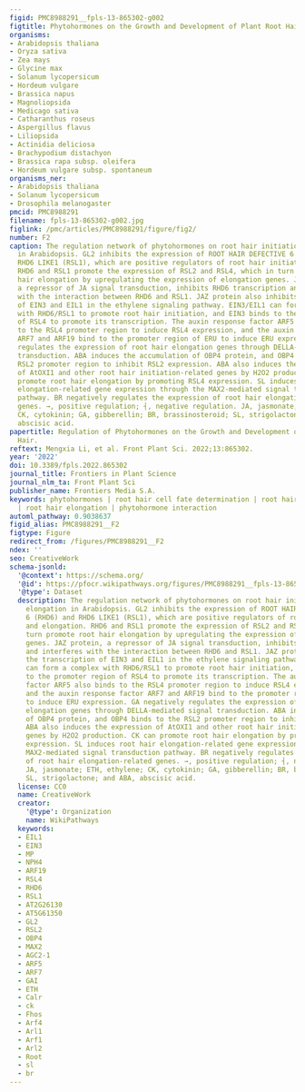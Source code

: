 ```yaml
---
figid: PMC8988291__fpls-13-865302-g002
figtitle: Phytohormones on the Growth and Development of Plant Root Hair
organisms:
- Arabidopsis thaliana
- Oryza sativa
- Zea mays
- Glycine max
- Solanum lycopersicum
- Hordeum vulgare
- Brassica napus
- Magnoliopsida
- Medicago sativa
- Catharanthus roseus
- Aspergillus flavus
- Liliopsida
- Actinidia deliciosa
- Brachypodium distachyon
- Brassica rapa subsp. oleifera
- Hordeum vulgare subsp. spontaneum
organisms_ner:
- Arabidopsis thaliana
- Solanum lycopersicum
- Drosophila melanogaster
pmcid: PMC8988291
filename: fpls-13-865302-g002.jpg
figlink: /pmc/articles/PMC8988291/figure/fig2/
number: F2
caption: The regulation network of phytohormones on root hair initiation and elongation
  in Arabidopsis. GL2 inhibits the expression of ROOT HAIR DEFECTIVE 6 (RHD6) and
  RHD6 LIKE1 (RSL1), which are positive regulators of root hair initiation and elongation.
  RHD6 and RSL1 promote the expression of RSL2 and RSL4, which in turn promote root
  hair elongation by upregulating the expression of elongation genes. JAZ protein,
  a repressor of JA signal transduction, inhibits RHD6 transcription and interferes
  with the interaction between RHD6 and RSL1. JAZ protein also inhibits the transcription
  of EIN3 and EIL1 in the ethylene signaling pathway. EIN3/EIL1 can form a complex
  with RHD6/RSL1 to promote root hair initiation, and EIN3 binds to the promoter region
  of RSL4 to promote its transcription. The auxin response factor ARF5 also binds
  to the RSL4 promoter region to induce RSL4 expression, and the auxin response factor
  ARF7 and ARF19 bind to the promoter region of ERU to induce ERU expression. GA negatively
  regulates the expression of root hair elongation genes through DELLA-mediated signal
  transduction. ABA induces the accumulation of OBP4 protein, and OBP4 binds to the
  RSL2 promoter region to inhibit RSL2 expression. ABA also induces the expression
  of AtOXI1 and other root hair initiation-related genes by H2O2 production. CK can
  promote root hair elongation by promoting RSL4 expression. SL induces root hair
  elongation-related gene expression through the MAX2-mediated signal transduction
  pathway. BR negatively regulates the expression of root hair elongation-related
  genes. →, positive regulation; ┤, negative regulation. JA, jasmonate; ETH, ethylene;
  CK, cytokinin; GA, gibberellin; BR, brassinosteroid; SL, strigolactone; and ABA,
  abscisic acid.
papertitle: Regulation of Phytohormones on the Growth and Development of Plant Root
  Hair.
reftext: Mengxia Li, et al. Front Plant Sci. 2022;13:865302.
year: '2022'
doi: 10.3389/fpls.2022.865302
journal_title: Frontiers in Plant Science
journal_nlm_ta: Front Plant Sci
publisher_name: Frontiers Media S.A.
keywords: phytohormones | root hair cell fate determination | root hair initiation
  | root hair elongation | phytohormone interaction
automl_pathway: 0.9038637
figid_alias: PMC8988291__F2
figtype: Figure
redirect_from: /figures/PMC8988291__F2
ndex: ''
seo: CreativeWork
schema-jsonld:
  '@context': https://schema.org/
  '@id': https://pfocr.wikipathways.org/figures/PMC8988291__fpls-13-865302-g002.html
  '@type': Dataset
  description: The regulation network of phytohormones on root hair initiation and
    elongation in Arabidopsis. GL2 inhibits the expression of ROOT HAIR DEFECTIVE
    6 (RHD6) and RHD6 LIKE1 (RSL1), which are positive regulators of root hair initiation
    and elongation. RHD6 and RSL1 promote the expression of RSL2 and RSL4, which in
    turn promote root hair elongation by upregulating the expression of elongation
    genes. JAZ protein, a repressor of JA signal transduction, inhibits RHD6 transcription
    and interferes with the interaction between RHD6 and RSL1. JAZ protein also inhibits
    the transcription of EIN3 and EIL1 in the ethylene signaling pathway. EIN3/EIL1
    can form a complex with RHD6/RSL1 to promote root hair initiation, and EIN3 binds
    to the promoter region of RSL4 to promote its transcription. The auxin response
    factor ARF5 also binds to the RSL4 promoter region to induce RSL4 expression,
    and the auxin response factor ARF7 and ARF19 bind to the promoter region of ERU
    to induce ERU expression. GA negatively regulates the expression of root hair
    elongation genes through DELLA-mediated signal transduction. ABA induces the accumulation
    of OBP4 protein, and OBP4 binds to the RSL2 promoter region to inhibit RSL2 expression.
    ABA also induces the expression of AtOXI1 and other root hair initiation-related
    genes by H2O2 production. CK can promote root hair elongation by promoting RSL4
    expression. SL induces root hair elongation-related gene expression through the
    MAX2-mediated signal transduction pathway. BR negatively regulates the expression
    of root hair elongation-related genes. →, positive regulation; ┤, negative regulation.
    JA, jasmonate; ETH, ethylene; CK, cytokinin; GA, gibberellin; BR, brassinosteroid;
    SL, strigolactone; and ABA, abscisic acid.
  license: CC0
  name: CreativeWork
  creator:
    '@type': Organization
    name: WikiPathways
  keywords:
  - EIL1
  - EIN3
  - MP
  - NPH4
  - ARF19
  - RSL4
  - RHD6
  - RSL1
  - AT2G26130
  - AT5G61350
  - GL2
  - RSL2
  - OBP4
  - MAX2
  - AGC2-1
  - ARF5
  - ARF7
  - GAI
  - ETH
  - Calr
  - ck
  - Fhos
  - Arf4
  - Arl1
  - Arf1
  - Arl2
  - Root
  - sl
  - br
---
```


